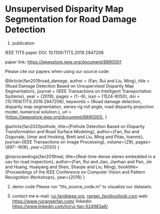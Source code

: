 # Unsupervised Disparity Map Segmentation for Road Damage Detection

1. publication

IEEE TITS paper DOI: 10.1109/TITS.2019.2947206

paper link: https://ieeexplore.ieee.org/document/8890001

Please cite our papers when using our source code:

@Article{fan2019road_damage,
  author        = {Fan, Rui and Liu, Ming},
  title         = {Road Damage Detection Based on Unsupervised Disparity Map Segmentation},
  journal       = {IEEE Transactions on Intelligent Transportation Systems},
  year          = {2019},
  pages         = {1--6},
  issn          = {1524-9050},
  doi           = {10.1109/TITS.2019.2947206},
  keywords      = {Road damage detection, disparity map segmentation, stereo rig roll angle, road disparity projection model, numerical solution.},
  url           = {https://ieeexplore.ieee.org/document/8890001},
}

@article{fan2020pothole,
  title={Pothole Detection Based on Disparity Transformation and Road Surface Modeling},
  author={Fan, Rui and Ozgunalp, Umar and Hosking, Brett and Liu, Ming and Pitas, Ioannis},
  journal={IEEE Transactions on Image Processing},
  volume={29},
  pages={897--908},
  year={2020}
}

@inproceedings{fan2019real,
  title={Real-time dense stereo embedded in a uav for road inspection},
  author={Fan, Rui and Jiao, Jianhao and Pan, Jie and Huang, Huaiyang and Shen, Shaojie and Liu, Ming},
  booktitle={Proceedings of the IEEE Conference on Computer Vision and Pattern Recognition Workshops},
  year={2019}
}


2. demo code
Please run "tits_source_code.m" to visualize our datasets.

3. contact me
e-mail: rui.fan@ieee.org, ranger_fan@outlook.com 
web: https://www.ruirangerfan.com/ linkedin: https://www.linkedin.com/in/rui-fan-524983a6/
